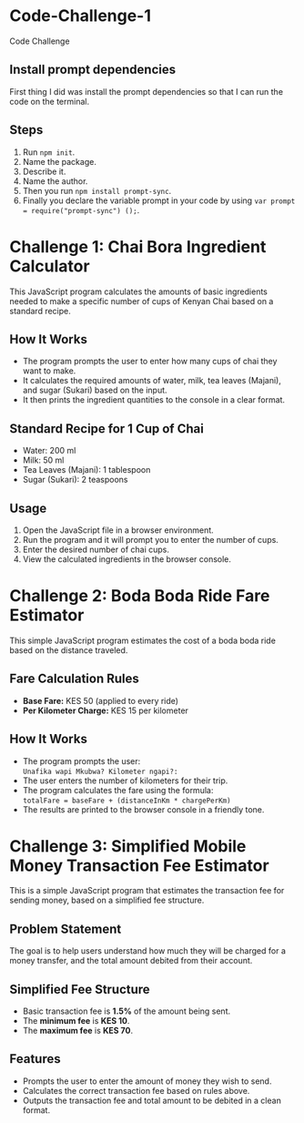 # Code-Challenge-1
Code Challenge

## Install prompt dependencies

First thing I did was install the prompt dependencies so that I can run the code on the terminal.

## Steps

1. Run `npm init`.
2. Name the package.
3. Describe it.
4. Name the author.
5. Then you run `npm install prompt-sync`.
6. Finally you declare the variable prompt in your code by using `var prompt = require("prompt-sync") ();`.

# Challenge 1: Chai Bora Ingredient Calculator

This JavaScript program calculates the amounts of basic ingredients needed to make a specific number of cups of Kenyan Chai based on a standard recipe.

## How It Works

- The program prompts the user to enter how many cups of chai they want to make.
- It calculates the required amounts of water, milk, tea leaves (Majani), and sugar (Sukari) based on the input.
- It then prints the ingredient quantities to the console in a clear format.

## Standard Recipe for 1 Cup of Chai

- Water: 200 ml
- Milk: 50 ml
- Tea Leaves (Majani): 1 tablespoon
- Sugar (Sukari): 2 teaspoons

## Usage

1. Open the JavaScript file in a browser environment.
2. Run the program and it will prompt you to enter the number of cups.
3. Enter the desired number of chai cups.
4. View the calculated ingredients in the browser console.


# Challenge 2: Boda Boda Ride Fare Estimator

This simple JavaScript program estimates the cost of a boda boda ride based on the distance traveled.

## Fare Calculation Rules

- **Base Fare:** KES 50 (applied to every ride)
- **Per Kilometer Charge:** KES 15 per kilometer



## How It Works

- The program prompts the user:  
  `Unafika wapi Mkubwa? Kilometer ngapi?:`
- The user enters the number of kilometers for their trip.
- The program calculates the fare using the formula:  
  `totalFare = baseFare + (distanceInKm * chargePerKm)`
- The results are printed to the browser console in a friendly tone.


# Challenge 3: Simplified Mobile Money Transaction Fee Estimator 

This is a simple JavaScript program that estimates the transaction fee for sending money, based on a simplified fee structure.

## Problem Statement

The goal is to help users understand how much they will be charged for a money transfer, and the total amount debited from their account.

## Simplified Fee Structure

- Basic transaction fee is **1.5%** of the amount being sent.
- The **minimum fee** is **KES 10**.
- The **maximum fee** is **KES 70**.

## Features

- Prompts the user to enter the amount of money they wish to send.
- Calculates the correct transaction fee based on rules above.
- Outputs the transaction fee and total amount to be debited in a clean format.